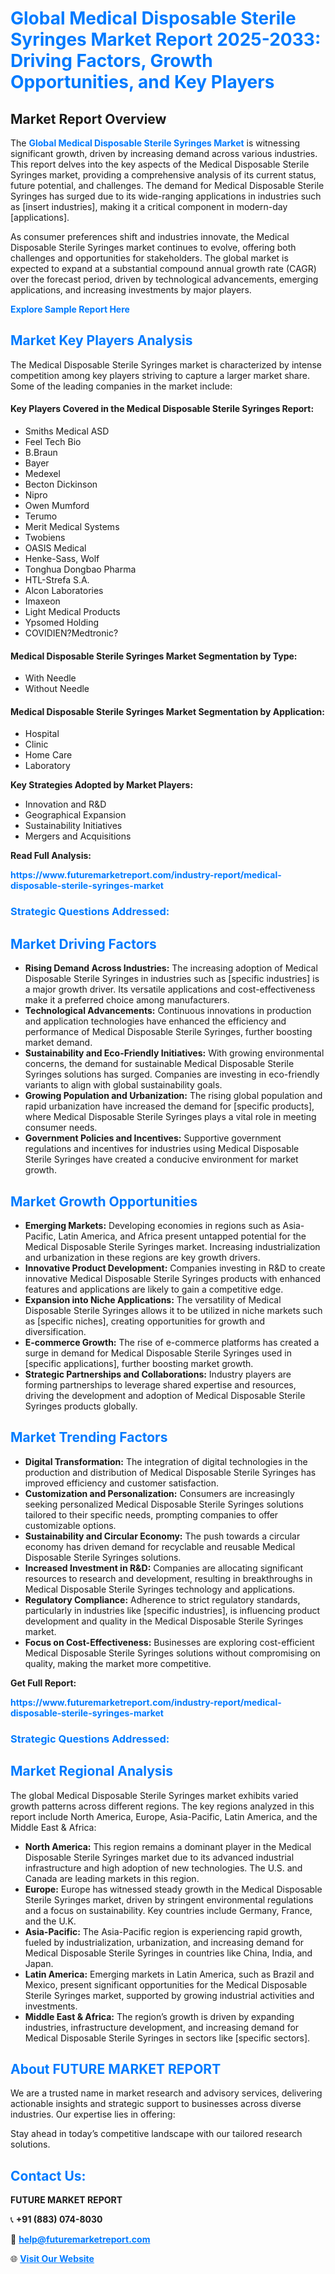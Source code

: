<h1 style="color: #007BFF;">Global Medical Disposable Sterile Syringes Market Report 2025-2033: Driving Factors, Growth Opportunities, and Key Players</h1>

<section id="overview">
<h2>Market Report Overview</h2>
<p>The <a href="https://www.futuremarketreport.com/industry-report/medical-disposable-sterile-syringes-market" style="color: #007BFF; text-decoration: none;"><strong>Global Medical Disposable Sterile Syringes Market</strong></a> is witnessing significant growth, driven by increasing demand across various industries. This report delves into the key aspects of the Medical Disposable Sterile Syringes market, providing a comprehensive analysis of its current status, future potential, and challenges. The demand for Medical Disposable Sterile Syringes has surged due to its wide-ranging applications in industries such as [insert industries], making it a critical component in modern-day [applications].</p>
<p>As consumer preferences shift and industries innovate, the Medical Disposable Sterile Syringes market continues to evolve, offering both challenges and opportunities for stakeholders. The global market is expected to expand at a substantial compound annual growth rate (CAGR) over the forecast period, driven by technological advancements, emerging applications, and increasing investments by major players.</p>
</section>

<section id="overview">
<p><a href="https://www.futuremarketreport.com/request-sample/reportId=77488" style="color: #007BFF; text-decoration: none;"><strong>Explore Sample Report Here</strong></a></p>
</section>

<section id="key-players">
<h2 style="color: #007BFF;">Market Key Players Analysis</h2>
<p>The Medical Disposable Sterile Syringes market is characterized by intense competition among key players striving to capture a larger market share. Some of the leading companies in the market include:</p>
<h4>Key Players Covered in the Medical Disposable Sterile Syringes Report:</h4>
<ul><li>Smiths Medical ASD</li><li>Feel Tech Bio</li><li>B.Braun</li><li>Bayer</li><li>Medexel</li><li>Becton Dickinson</li><li>Nipro</li><li>Owen Mumford</li><li>Terumo</li><li>Merit Medical Systems</li><li>Twobiens</li><li>OASIS Medical</li><li>Henke-Sass, Wolf</li><li>Tonghua Dongbao Pharma</li><li>HTL-Strefa S.A.</li><li>Alcon Laboratories</li><li>Imaxeon</li><li>Light Medical Products</li><li>Ypsomed Holding</li><li>COVIDIEN?Medtronic?</li></ul>
<h4>Medical Disposable Sterile Syringes Market Segmentation by Type:</h4>
<ul><li>With Needle</li><li>Without Needle</li></ul>

<h4>Medical Disposable Sterile Syringes Market Segmentation by Application:</h4>
<ul><li>Hospital</li><li>Clinic</li><li>Home Care</li><li>Laboratory</li></ul>
<p><strong>Key Strategies Adopted by Market Players:</strong></p>
<ul>
<li>Innovation and R&D</li>
<li>Geographical Expansion</li>
<li>Sustainability Initiatives</li>
<li>Mergers and Acquisitions</li>
</ul>
</section>

<section>
<p><strong>Read Full Analysis: </strong></p><a href="https://www.futuremarketreport.com/industry-report/medical-disposable-sterile-syringes-market" style="color: #007BFF; text-decoration: none;"><strong>https://www.futuremarketreport.com/industry-report/medical-disposable-sterile-syringes-market</strong></a>
<h3 style="color: #007BFF;">Strategic Questions Addressed:</h3>
</section>

<section id="driving-factors">
<h2 style="color: #007BFF;">Market Driving Factors</h2>
<ul>
<li><strong>Rising Demand Across Industries:</strong> The increasing adoption of Medical Disposable Sterile Syringes in industries such as [specific industries] is a major growth driver. Its versatile applications and cost-effectiveness make it a preferred choice among manufacturers.</li>
<li><strong>Technological Advancements:</strong> Continuous innovations in production and application technologies have enhanced the efficiency and performance of Medical Disposable Sterile Syringes, further boosting market demand.</li>
<li><strong>Sustainability and Eco-Friendly Initiatives:</strong> With growing environmental concerns, the demand for sustainable Medical Disposable Sterile Syringes solutions has surged. Companies are investing in eco-friendly variants to align with global sustainability goals.</li>
<li><strong>Growing Population and Urbanization:</strong> The rising global population and rapid urbanization have increased the demand for [specific products], where Medical Disposable Sterile Syringes plays a vital role in meeting consumer needs.</li>
<li><strong>Government Policies and Incentives:</strong> Supportive government regulations and incentives for industries using Medical Disposable Sterile Syringes have created a conducive environment for market growth.</li>
</ul>
</section>

<section id="growth-opportunities">
<h2 style="color: #007BFF;">Market Growth Opportunities</h2>
<ul>
<li><strong>Emerging Markets:</strong> Developing economies in regions such as Asia-Pacific, Latin America, and Africa present untapped potential for the Medical Disposable Sterile Syringes market. Increasing industrialization and urbanization in these regions are key growth drivers.</li>
<li><strong>Innovative Product Development:</strong> Companies investing in R&D to create innovative Medical Disposable Sterile Syringes products with enhanced features and applications are likely to gain a competitive edge.</li>
<li><strong>Expansion into Niche Applications:</strong> The versatility of Medical Disposable Sterile Syringes allows it to be utilized in niche markets such as [specific niches], creating opportunities for growth and diversification.</li>
<li><strong>E-commerce Growth:</strong> The rise of e-commerce platforms has created a surge in demand for Medical Disposable Sterile Syringes used in [specific applications], further boosting market growth.</li>
<li><strong>Strategic Partnerships and Collaborations:</strong> Industry players are forming partnerships to leverage shared expertise and resources, driving the development and adoption of Medical Disposable Sterile Syringes products globally.</li>
</ul>
</section>

<section id="trending-factors">
<h2 style="color: #007BFF;">Market Trending Factors</h2>
<ul>
<li><strong>Digital Transformation:</strong> The integration of digital technologies in the production and distribution of Medical Disposable Sterile Syringes has improved efficiency and customer satisfaction.</li>
<li><strong>Customization and Personalization:</strong> Consumers are increasingly seeking personalized Medical Disposable Sterile Syringes solutions tailored to their specific needs, prompting companies to offer customizable options.</li>
<li><strong>Sustainability and Circular Economy:</strong> The push towards a circular economy has driven demand for recyclable and reusable Medical Disposable Sterile Syringes solutions.</li>
<li><strong>Increased Investment in R&D:</strong> Companies are allocating significant resources to research and development, resulting in breakthroughs in Medical Disposable Sterile Syringes technology and applications.</li>
<li><strong>Regulatory Compliance:</strong> Adherence to strict regulatory standards, particularly in industries like [specific industries], is influencing product development and quality in the Medical Disposable Sterile Syringes market.</li>
<li><strong>Focus on Cost-Effectiveness:</strong> Businesses are exploring cost-efficient Medical Disposable Sterile Syringes solutions without compromising on quality, making the market more competitive.</li>
</ul>
</section>

<section>
<p><strong>Get Full Report: </strong></p><a href="https://www.futuremarketreport.com/industry-report/medical-disposable-sterile-syringes-market" style="color: #007BFF; text-decoration: none;"><strong>https://www.futuremarketreport.com/industry-report/medical-disposable-sterile-syringes-market</strong></a>
<h3 style="color: #007BFF;">Strategic Questions Addressed:</h3>
</section>


<section id="regional-analysis">
<h2 style="color: #007BFF;">Market Regional Analysis</h2>
<p>The global Medical Disposable Sterile Syringes market exhibits varied growth patterns across different regions. The key regions analyzed in this report include North America, Europe, Asia-Pacific, Latin America, and the Middle East & Africa:</p>
<ul>
<li><strong>North America:</strong> This region remains a dominant player in the Medical Disposable Sterile Syringes market due to its advanced industrial infrastructure and high adoption of new technologies. The U.S. and Canada are leading markets in this region.</li>
<li><strong>Europe:</strong> Europe has witnessed steady growth in the Medical Disposable Sterile Syringes market, driven by stringent environmental regulations and a focus on sustainability. Key countries include Germany, France, and the U.K.</li>
<li><strong>Asia-Pacific:</strong> The Asia-Pacific region is experiencing rapid growth, fueled by industrialization, urbanization, and increasing demand for Medical Disposable Sterile Syringes in countries like China, India, and Japan.</li>
<li><strong>Latin America:</strong> Emerging markets in Latin America, such as Brazil and Mexico, present significant opportunities for the Medical Disposable Sterile Syringes market, supported by growing industrial activities and investments.</li>
<li><strong>Middle East & Africa:</strong> The region’s growth is driven by expanding industries, infrastructure development, and increasing demand for Medical Disposable Sterile Syringes in sectors like [specific sectors].</li>
</ul>
</section>

<footer>
<h2 style="color: #007BFF;">About FUTURE MARKET REPORT</h2>
<p>We are a trusted name in market research and advisory services, delivering actionable insights and strategic support to businesses across diverse industries. Our expertise lies in offering:</p>

<p>Stay ahead in today’s competitive landscape with our tailored research solutions.</p>

<h2 style="color: #007BFF;">Contact Us:</h2>
<p><strong>FUTURE MARKET REPORT</strong></p>
<p>📞 <strong>+91 (883) 074-8030</strong></p>
<p>📧 <strong><a href="mailto:help@futuremarketreport.com" style="color: #007BFF;">help@futuremarketreport.com</a></strong></p>
<p>🌐 <strong><a href="https://www.futuremarketreport.com/" style="color: #007BFF;">Visit Our Website</a></strong></p>
</footer>